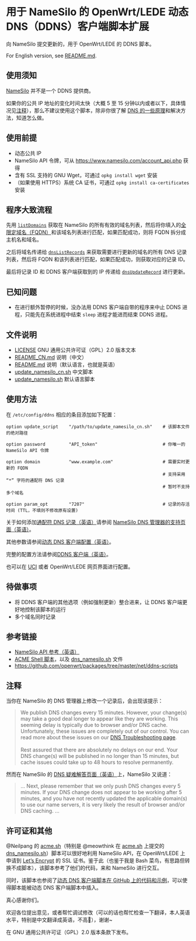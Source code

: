 # 用于 NameSilo 的 OpenWrt/LEDE 动态 DNS（DDNS）客户端脚本扩展

向 NameSilo 提交更新的，用于 OpenWrt/LEDE 的 DDNS 脚本。

For English version, see [README.md](/README.md).

## 使用须知

[NameSilo](https://www.namesilo.com) 并不是一个 DDNS 提供商。

如果你的公共 IP 地址的变化时间太快（大概 5 至 15 分钟以内或者以下，具体情况见[注释](#注释)），那么不建议使用这个脚本，除非你很了解 [DNS 的一些原理](https://zh.wikipedia.org/wiki/%E5%9F%9F%E5%90%8D%E7%B3%BB%E7%BB%9F)和解决方法，知道怎么做。

## 使用前提

- 动态公共 IP
- NameSilo API 令牌，可从 https://www.namesilo.com/account_api.php 获得
- 含有 SSL 支持的 GNU Wget，可通过 `opkg install wget` 安装
- （如果使用 HTTPS）系统 CA 证书，可通过 `opkg install ca-certificates` 安装

## 程序大致流程

先用 [`listDomains`](https://www.namesilo.com/api_reference.php#listDomains) 获取在 NameSilo 的所有有效的域名列表，然后将你填入的[全限定域名（FQDN）](https://zh.wikipedia.org/wiki/%E5%AE%8C%E6%95%B4%E7%B6%B2%E5%9F%9F%E5%90%8D%E7%A8%B1)和该域名列表进行匹配，如果匹配成功，则将 FQDN 拆分成主机名和域名。

之后将域名传递给 [`dnsListRecords`](https://www.namesilo.com/api_reference.php#dnsListRecords) 来获取需要进行更新的域名的所有 DNS 记录列表，然后将 FQDN 和该列表进行匹配，如果匹配成功，则获取对应的记录 ID。

最后将记录 ID 和 DDNS 客户端获取到的 IP 传递给 [`dnsUpdateRecord`](https://www.namesilo.com/api_reference.php#dnsUpdateRecord) 进行更新。

## 已知问题

- 在进行额外暂停的时候，没办法用 DDNS 客户端自带的程序来中止 DDNS 进程，只能先在系统进程中结束 `sleep` 进程才能进而结束 DDNS 进程。

## 文件说明

- [LICENSE](/LICENSE) GNU 通用公共许可证（GPL）2.0 版本文本
- [README_CN.md](/README_CN.md) 说明（中文）
- [README.md](/README.md) 说明（默认语言，也就是英语）
- [update_namesilo_cn.sh](/update_namesilo_cn.sh) 中文脚本
- [update_namesilo.sh](/update_namesilo.sh) 默认语言脚本

## 使用方法

在 `/etc/config/ddns` 相应的条目添加如下配置：

```
option update_script    "/path/to/update_namesilo_cn.sh"    # 该脚本文件的绝对路径

option password         "API_token"                         # 你唯一的 NameSilo API 令牌

option domain           "www.example.com"                   # 需要实时更新的 FQDN
                                                            # 支持采用 “*” 字符的通配符 DNS 记录
                                                            # 暂时不支持多个域名

option param_opt        "7207"                              # 记录的存活时间 (TTL，不填则不修改原有设置)
```

关于如何添加[通配符 DNS 记录（英语）](https://en.wikipedia.org/wiki/Wildcard_DNS_record)请参阅 [NameSilo DNS 管理器的支持页面（英语）](https://www.namesilo.com/Support/DNS-Manager)。

其他参数请参阅[动态 DNS 客户端配置（英语）](https://openwrt.org/docs/guide-user/base-system/ddns)。

完整的配置方法请参阅[DDNS 客户端（英语）](https://openwrt.org/docs/guide-user/services/ddns/client)。

也可以在 [UCI](https://openwrt.org/start?id=zh/docs/guide-user/base-system/uci) 或者 OpenWrt/LEDE 网页界面进行配置。

## 待做事项

- 将 DDNS 客户端的其他选项（例如强制更新）整合进来，让 DDNS 客户端更好地控制该脚本的运行
- 多个域名同时记录

## 参考链接

- [NameSilo API 参考（英语）](https://www.namesilo.com/api_reference.php)
- [ACME Shell 脚本](https://acme.sh)，以及 [dns_namesilo.sh](https://github.com/Neilpang/acme.sh/blob/master/dnsapi/dns_namesilo.sh) 文件
- https://github.com/openwrt/packages/tree/master/net/ddns-scripts

## 注释

当你在 NameSilo 的 DNS 管理器上修改一个记录后，会出现该提示：

> We publish DNS changes every 15 minutes. However, your change(s) may take a good deal longer to appear like they are working. This seeming delay is typically due to browser and/or DNS cache. Unfortunately, these issues are completely out of our control. You can read more about these issues on our [DNS Troubleshooting page](https://www.namesilo.com/Support/DNS-Troubleshooting).<br><br>
> Rest assured that there are absolutely no delays on our end. Your DNS change(s) will be published in no longer than 15 minutes, but cache issues could take up to 48 hours to resolve permanently.

然而在 NameSilo 的 [DNS 疑难解答页面（英语）](https://www.namesilo.com/Support/DNS-Troubleshooting)上，NameSilo 又说道：

> ...
> Next, please remember that we only push DNS changes every 5 minutes. If your DNS change does not appear to be working after 5 minutes, and you have not recently updated the applicable domain(s) to use our name servers, it is very likely the result of browser and/or DNS caching.
> ...

## 许可证和其他

@Neilpang 的 [acme.sh](https://acme.sh)（特别是 @meowthink 在 [acme.sh](https://acme.sh) 上提交的 [dns_namesilo.sh](https://github.com/Neilpang/acme.sh/blob/master/dnsapi/dns_namesilo.sh)）脚本可以很好地利用 NameSilo API，在 OpenWrt/LEDE 上申请到 [Let’s Encrypt](https://letsencrypt.org) 的 SSL 证书。鉴于此（也鉴于我是 Bash 菜鸟，有思路但转换不成脚本），该脚本参考了他们的代码，来和 NameSilo 进行交互。

同时，该脚本也参阅了[动态 DNS 客户端脚本在 GitHub 上的代码和示例](https://github.com/openwrt/packages/tree/master/net/ddns-scripts)，可以使得脚本能被动态 DNS 客户端脚本中插入。

真心感谢你们。

欢迎各位提出意见，或者帮忙调试修改（可以的话也帮忙检查一下翻译，本人英语水平，特别是中文翻译成英语，不高🤦‍），谢谢~

在 GNU 通用公共许可证（GPL）2.0 版本条款下发布。
